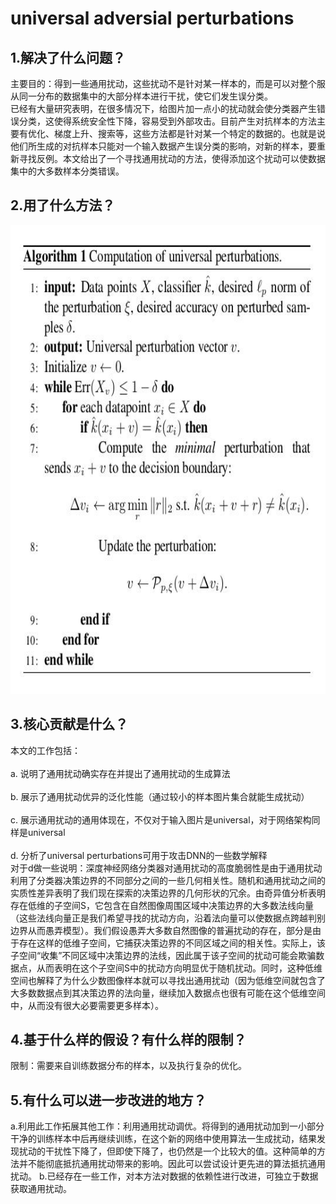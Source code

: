 universal adversial perturbations<br>  
===
1.解决了什么问题？<br>  
---
主要目的：得到一些通用扰动，这些扰动不是针对某一样本的，而是可以对整个服从同一分布的数据集中的大部分样本进行干扰，使它们发生误分类。<br>
已经有大量研究表明，在很多情况下，给图片加一点小的扰动就会使分类器产生错误分类，这使得系统安全性下降，容易受到外部攻击。目前产生对抗样本的方法主要有优化、梯度上升、搜索等，这些方法都是针对某一个特定的数据的。也就是说他们所生成的对抗样本只能对一个输入数据产生误分类的影响，对新的样本，要重新寻找反例。本文给出了一个寻找通用扰动的方法，使得添加这个扰动可以使数据集中的大多数样本分类错误。

2.用了什么方法？<br> 
---
<img width="750" height="750" src="https://github.com/Ziwen-He/paper-read/blob/master/universal.jpg"/><br>

3.核心贡献是什么？<br>  
---
本文的工作包括： <br>  
a. 说明了通用扰动确实存在并提出了通用扰动的生成算法 <br>  
b. 展示了通用扰动优异的泛化性能（通过较小的样本图片集合就能生成扰动） <br>  
c. 展示通用扰动的通用体现在，不仅对于输入图片是universal，对于网络架构同样是universal <br>  
d. 分析了universal perturbations可用于攻击DNN的一些数学解释 <br>
对于d做一些说明：深度神经网络分类器对通用扰动的高度脆弱性是由于通用扰动利用了分类器决策边界的不同部分之间的一些几何相关性。随机和通用扰动之间的实质性差异表明了我们现在探索的决策边界的几何形状的冗余。由奇异值分析表明存在低维的子空间S，它包含在自然图像周围区域中决策边界的大多数法线向量（这些法线向量正是我们希望寻找的扰动方向，沿着法向量可以使数据点跨越判别边界从而愚弄模型）。我们假设愚弄大多数自然图像的普遍扰动的存在，部分是由于存在这样的低维子空间，它捕获决策边界的不同区域之间的相关性。实际上，该子空间“收集”不同区域中决策边界的法线，因此属于该子空间的扰动可能会欺骗数据点，从而表明在这个子空间S中的扰动方向明显优于随机扰动。同时，这种低维空间也解释了为什么少数图像样本就可以寻找出通用扰动（因为低维空间就包含了大多数数据点到其决策边界的法向量，继续加入数据点也很有可能在这个低维空间中，从而没有很大必要需要更多样本）。<br>

4.基于什么样的假设？有什么样的限制？<br>  
---
限制：需要来自训练数据分布的样本，以及执行复杂的优化。<br>

5.有什么可以进一步改进的地方？<br>  
---
a.利用此工作拓展其他工作：利用通用扰动调优。将得到的通用扰动加到一小部分干净的训练样本中后再继续训练，在这个新的网络中使用算法一生成扰动，结果发现扰动的干扰性下降了，但即使下降了，也仍然是一个比较大的值。这种简单的方法并不能彻底抵抗通用扰动带来的影响。因此可以尝试设计更先进的算法抵抗通用扰动。
b.已经存在一些工作，对本方法对数据的依赖性进行改进，可独立于数据获取通用扰动。
